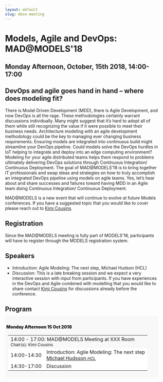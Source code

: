 ```yaml
---
layout: default
slug: mbse-meeting
---
```

<div class="row">
 <div class="col-md-14" markdown="1">

# Models, Agile and DevOps: MAD@MODELS'18
## Monday Afternoon, October, 15th 2018, 14:00-17:00
## DevOps and agile goes hand in hand – where does modeling fit?

There is Model Driven Development (MDD), there is Agile Development, and now DevOps is all the rage.  These methodologies certainly warrant discussions individually. Many might suggest that it’s hard to adopt all of them while still recognizing the value if it were possible to meet their business needs. Architecture modeling with an agile development methodology could be the key to managing ever changing business requirements.  Ensuring models are integrated into continuous build might streamline your DevOps pipeline.  Could models solve the DevOps hurdles in IoT helping to integrate and deploy into an edge computing environment?  Modeling for your agile distributed teams helps them respond to problems ultimately delivering DevOps solutions through Continuous Integration/ Continuous Deployment.  The goal of MAD@MODELS’18 is to bring together IT professionals and swap ideas and strategies on how to truly accomplish an integrated DevOps pipeline using models on agile teams. Yes, let’s hear about and share successes and failures toward having MDD in an Agile team doing Continuous Integration/ Continuous Deployment.

MAD@MODELS is a new event that will continue to evolve at future Models conferences. If you have a suggested topic that you would like to cover please reach out to [Kimi Cousins](mailto:Kimi.Cousins@hcl.com).

## Registration

Since the MAD@MODELS meeting is fully part of MODELS'18, participants will have to register through the MODELS registration system.

## Speakers

* Introduction: Agile Modeling: The next step, Michael Hudson (HCL)
* Discussion: This is a late breaking session and we expect a very interactive session with input from participants. If you have experiences in the DevOps and Agile combined with modelling that you would like to share contact [Kimi Cousins](mailto:Kimi.Cousins@hcl.com) for discussions already before the conference.

## Program

<style type="text/css">

.day {

  font-weight: bold;
  background-color: #f8f8f8; 
  text-align: left;
  margin-top: -8px;
  margin-bottom: -2px;
  padding-top: 8px;
  padding-bottom: 8px;
  text-indent: 4px;

}

.session{

  padding-left: 10px;
  padding-right: 10px;


}

.table{
  border-width: thin;
}

.normalrow{
  font-weight: normal;
  background-color: white;
}

.affiliation{
  font-size: smaller;
  font-style: italic;
}

.day-lunch{
  text-align: center;
  font-weight: bold;
  background-color: #f8f8f8;
}

h4{
  font-weight: bolder;
}

</style>



<div class="day monday">

<h4> Monday Afternoon 15 Oct 2018</h4>

<!--  MAD Session afternoon1 -->
<div class="session mad">

<table class="table">
      
  <tbody>
    <tr>
      <td class="info" colspan="14">
        14:00 - 17:00: MAD@MODELS Meeting at XXX Room 
        <br>
        <small>Chair(s): Kimi Cousins</small>
      </td>
    </tr>
    <tr class="normalrow">
      <td class="col-md-1">14:00-14:30</td>
      <td>Introduction: Agile Modeling: The next step
          <br>
        <a href="https://www.linkedin.com/in/scarified/"> 
          <span class="name">Michael Hudsson</span>
        </a>
        <a href="https://www.hcltech.com/products-and-platforms"> 
          <span class="affiliation">HCL</span>
        </a>
      </td>
    </tr>
    <tr class="normalrow">
      <td class="col-md-1">14:30-17:00</td>
      <td> Discussion </td>
    </tr>
   </tbody>

</table>
</div>


</div> <!-- end of Monday -->

</div>
</div>
